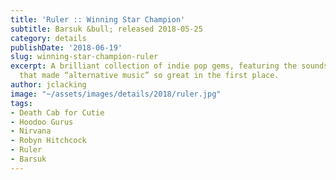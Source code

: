 ```yaml
---
title: 'Ruler :: Winning Star Champion'
subtitle: Barsuk &bull; released 2018-05-25
category: details
publishDate: '2018-06-19'
slug: winning-star-champion-ruler
excerpt: A brilliant collection of indie pop gems, featuring the sounds and hooks
  that made “alternative music” so great in the first place.
author: jclacking
image: "~/assets/images/details/2018/ruler.jpg"
tags:
- Death Cab for Cutie
- Hoodoo Gurus
- Nirvana
- Robyn Hitchcock
- Ruler
- Barsuk
---
```


